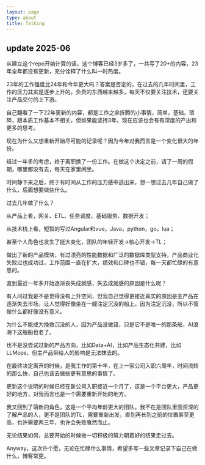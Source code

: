 ```yaml
---
layout: page
type: about
title: Talking
---
```


## update 2025-06

从建立这个repo开始计算的话，这个博客已经3岁多了，一共写了20+的内容，23年全年都没有更新，充分诠释了什么叫一时热度。

23年的工作强度比24年和今年更大吗？答案是否定的，在过去的几年时间里，工作的压力其实是逐步上升的。负责的东西越来越多，每天不仅要关注技术，还要关注产品交付的上下游。

自己翻看了一下22年更新的内容，都是工作之余折腾的小事情，简单，基础，琐碎，跟本质工作基本不相关，但如果能坚持3年，现在应该也会有有深度的产出和更多的思考。

现在为什么又想重新开始尽可能的记录呢？因为今年对我而言是一个变化很大的年份。

经过一年多的考虑，终于离职换了一份工作。在做这个决定之前，请了一周的假期，哪里都没有去，每天在家里闲坐。

时间静下来之后，终于有时间从工作的压力感中逃出来，想一想过去几年自己做了什么，后面想要做些什么。

过去几年做了什么？

从产品上看，网关、ETL、任务调度、基础服务、数据开发；

从技术栈上看，短暂的写过Angular和vue，Java，python，go，lua；

甚至个人角色也发生了挺大变化，团队的年轻开发->核心开发->TL；

做出了新的产品模块，有过漂亮的性能数据和广泛的数据库类型支持，产品商业化失败过也成功过，工作范围一直在扩大，绩效和口碑也不错，每一天都忙碌的有意思的。

直到最近一年多开始逐渐丧失成就感，失去成就感的原因是什么呢？

有人问过我是不是觉得没有上升空间，但我自己觉得更接近真实的原因是主产品在逐渐失去市场，让人觉得好像坐在一艘注定沉没的船上。因为注定沉没，所以不管做什么都好像没有意义。

为什么不能成为挽救沉没的人，因为产品没做错，只是它不是唯一的那条船，AI浪潮下这艘船也老了。

也不是没尝试过新的产品方向，比如Data+AI，比如产品生态化共建，比如LLMops，但主产品带给人的影响是无法抹去的。

在最终决定离开的时候，是我工作的第十年，在上一家公司入职六周年，时间流转的那么快，自己也该去做些更有意思的事情了。

更新这个说明的时候已经在新公司入职接近一个月了，这是一个平台更大，产品更好的地方，对我而言也是一个需要重新开始的地方。

我又回到了萌新的角色，这是一个平均年龄更大的团队，我不在是团队里面资深的了解产品的人，更不是团队的TL，需要重新出发，直到再长到之前的位置甚至更高，也许需要两三年，也许会失败戛然而止。

无论结果如何，总要开始的时候做一切积极的努力朝着好的结果走过去。

Anyway，这次许个愿，无论在忙碌什么事情，希望多写一些文章记录下自己在做什么，博客常更。